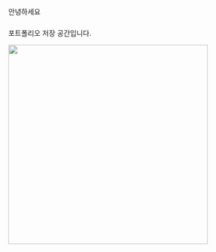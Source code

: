 안녕하세요 
###
포트폴리오 저장 공간입니다.


<img src="https://blog.ko.playstation.com/tachyon/sites/9/2025/06/c2ab61e755c49976eadda33023076d425e9d8748.jpg?resize=1088%2C612&crop_strategy=smart&zoom=0.99"  width="400"/>

